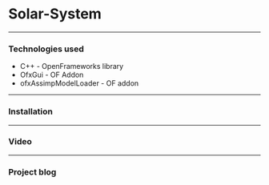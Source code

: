 # Solar-System





---
### Technologies used ###

* C++ - OpenFrameworks library
* OfxGui - OF Addon
* ofxAssimpModelLoader - OF addon

---

### Installation ###

---

### Video ###


---

### Project blog ###

